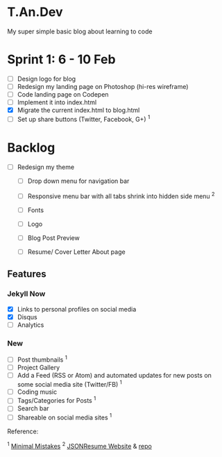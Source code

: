 # T.An.Dev
My super simple basic blog about learning to code

# Sprint 1: 6 - 10 Feb
- [ ] Design logo for blog
- [ ] Redesign my landing page on Photoshop (hi-res wireframe)
- [ ] Code landing page on Codepen
- [ ] Implement it into index.html
- [x] Migrate the current index.html to blog.html
- [ ] Set up share buttons (Twitter, Facebook, G+) <sup>1</sup>

# Backlog
- [ ] Redesign my theme
    - [ ] Drop down menu for navigation bar
    - [ ] Responsive menu bar with all tabs shrink into hidden side menu <sup>2</sup>
    - [ ] Fonts
    - [ ] Logo
    - [ ] Blog Post Preview
    - [ ] Resume/ Cover Letter About page


## Features
### Jekyll Now
- [x] Links to personal profiles on social media
- [x] Disqus
- [ ] Analytics

### New
- [ ] Post thumbnails <sup>1</sup>
- [ ] Project Gallery 
- [ ] Add a Feed (RSS or Atom) and automated updates for new posts on some social media site (Twitter/FB) <sup>1</sup>
- [ ] Coding music
- [ ] Tags/Categories for Posts <sup>1</sup>
- [ ] Search bar
- [ ] Shareable on social media sites <sup>1</sup>

Reference: 

<sup>1</sup> [Minimal Mistakes](https://github.com/mmistakes/minimal-mistakes)
<sup>2</sup> [JSONResume Website](https://jsonresume.org/) & [repo](https://github.com/jsonresume/resume-website)